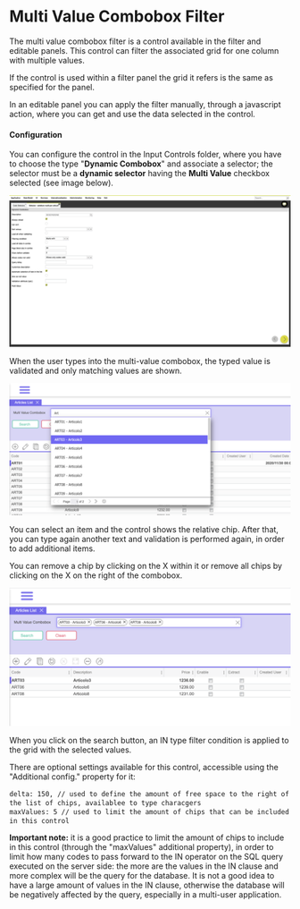 # Multi Value Combobox Filter

The multi value combobox filter is a control available in the filter and editable panels. This control can filter the associated grid for one column with multiple values.

If the control is used within a filter panel the grid it refers is the same as specified for the panel.

In an editable panel you can apply the filter manually, through a javascript action, where you can get and use the data selected in the control.

#### Configuration

You can configure the control in the Input Controls folder, where you have to choose the type "**Dynamic Combobox**" and associate a selector; the selector must be a **dynamic selector** having the **Multi Value** checkbox selected (see image below).

![](<../../../.gitbook/assets/image (14).png>)

When the user types into the multi-value combobox, the typed value is validated and only matching values are shown.

![](<../../../.gitbook/assets/image (16).png>)

You can select an item and the control shows the relative chip. After that, you can type again another text and validation is performed again, in order to add additional items.

You can remove a chip by clicking on the X within it or remove all chips by clicking on the X on the right of the combobox.

![](<../../../.gitbook/assets/image (17) (1).png>)

When you click on the search button, an IN type filter condition is applied to the grid with the selected values.

There are optional settings available for this control, accessible using the "Additional config." property for it:

```
delta: 150, // used to define the amount of free space to the right of the list of chips, availablee to type characgers
maxValues: 5 // used to limit the amount of chips that can be included in this control
```

**Important note:** it is a good practice to limit the amount of chips to include in this control (through the "maxValues" additional property), in order to limit how many codes to pass forward to the IN operator on the SQL query executed on the server side: the more are the values in the IN clause and more complex will be the query for the database. It is not a good idea to have a large amount of values in the IN clause, otherwise the database will be negatively affected by the query, especially in a multi-user application.








